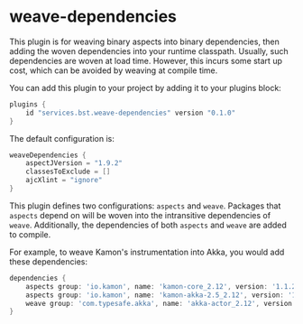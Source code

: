 # weave-dependencies

This plugin is for weaving binary aspects into binary dependencies, then adding
the woven dependencies into your runtime classpath. Usually, such dependencies
are woven at load time. However, this incurs some start up cost, which can be
avoided by weaving at compile time.

You can add this plugin to your project by adding it to your plugins block:

```groovy
plugins {
    id "services.bst.weave-dependencies" version "0.1.0"
}
```

The default configuration is:

```groovy
weaveDependencies {
    aspectJVersion = "1.9.2"
    classesToExclude = []
    ajcXlint = "ignore"
}
```

This plugin defines two configurations: `aspects` and `weave`. Packages that
`aspects` depend on will be woven into the intransitive dependencies of
`weave`. Additionally, the dependencies of both `aspects` and `weave` are added
to compile.

For example, to weave Kamon's instrumentation into Akka, you would add these
dependencies:

```groovy
dependencies {
    aspects group: 'io.kamon', name: 'kamon-core_2.12', version: '1.1.2'
    aspects group: 'io.kamon', name: 'kamon-akka-2.5_2.12', version: '1.1.2'
    weave group: 'com.typesafe.akka', name: 'akka-actor_2.12', version: '2.5.20'
}
```

